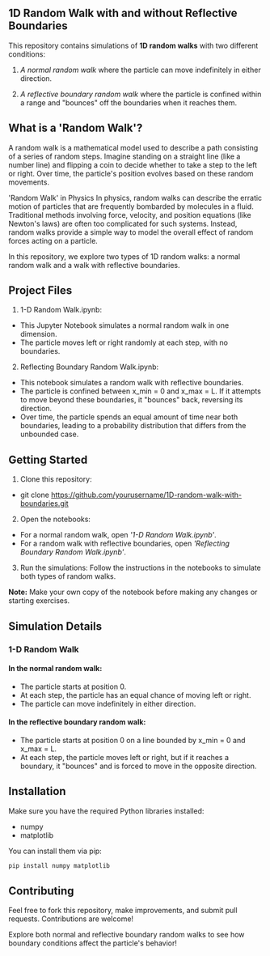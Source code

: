 ## 1D Random Walk with and without Reflective Boundaries
This repository contains simulations of **1D random walks** with two different conditions:

1. *A normal random walk* where the particle can move indefinitely in either direction. 

2. *A reflective boundary random walk* where the particle is confined within a range and "bounces" off the boundaries when it reaches them.

## What is a 'Random Walk'?
A random walk is a mathematical model used to describe a path consisting of a series of random steps. Imagine standing on a straight line (like a number line) and flipping a coin to decide whether to take a step to the left or right. Over time, the particle's position evolves based on these random movements.

'Random Walk' in Physics
In physics, random walks can describe the erratic motion of particles that are frequently bombarded by molecules in a fluid. Traditional methods involving force, velocity, and position equations (like Newton's laws) are often too complicated for such systems. Instead, random walks provide a simple way to model the overall effect of random forces acting on a particle.

In this repository, we explore two types of 1D random walks: a normal random walk and a walk with reflective boundaries.

## Project Files
1. 1-D Random Walk.ipynb:

* This Jupyter Notebook simulates a normal random walk in one dimension.
* The particle moves left or right randomly at each step, with no boundaries.

2. Reflecting Boundary Random Walk.ipynb:

* This notebook simulates a random walk with reflective boundaries.
* The particle is confined between x_min = 0 and x_max = L. If it attempts to move beyond these boundaries, it "bounces" back, reversing its direction.
* Over time, the particle spends an equal amount of time near both boundaries, leading to a probability distribution that differs from the unbounded case.

## Getting Started
1. Clone this repository:
* git clone https://github.com/yourusername/1D-random-walk-with-boundaries.git
2. Open the notebooks:

* For a normal random walk, open *'1-D Random Walk.ipynb'*.
* For a random walk with reflective boundaries, open *'Reflecting Boundary Random Walk.ipynb'*.
3. Run the simulations:
Follow the instructions in the notebooks to simulate both types of random walks.

**Note:** Make your own copy of the notebook before making any changes or starting exercises.

## Simulation Details
### 1-D Random Walk
#### In the normal random walk:

* The particle starts at position 0.
* At each step, the particle has an equal chance of moving left or right.
* The particle can move indefinitely in either direction.

#### In the reflective boundary random walk:

* The particle starts at position 0 on a line bounded by x_min = 0 and x_max = L.
* At each step, the particle moves left or right, but if it reaches a boundary, it "bounces" and is forced to move in the opposite direction.

## Installation
Make sure you have the required Python libraries installed:

* numpy
* matplotlib
  
You can install them via pip:
```bash
pip install numpy matplotlib
```

## Contributing
Feel free to fork this repository, make improvements, and submit pull requests. Contributions are welcome!

Explore both normal and reflective boundary random walks to see how boundary conditions affect the particle's behavior!
